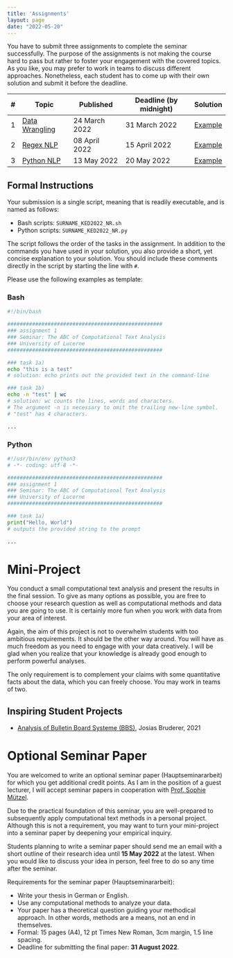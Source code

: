 ```yaml
---
title: 'Assignments'
layout: page
date: "2022-05-20"
---
```




You have to submit three assignments to complete the seminar successfully. The purpose of the assignments is not making the course hard to pass but rather to foster your engagement with the covered topics. As you like, you may prefer to work in teams to discuss different approaches. Nonetheless, each student has to come up with their own solution and submit it before the deadline. 

| #    | Topic                                                        | Published     | Deadline (by midnight)      | Solution                                                     |
| -- | --------------------------------- | ------------------------- | ----------------------------------------------- | --------------------------------------------- |
| 1    | [Data Wrangling](https://aflueckiger.github.io/KED2022/assignments/assignment_1/KED2022_assignment_1.pdf) | 24 March 2022 | 31 March 2022 | [Example](https://raw.githubusercontent.com/aflueckiger/KED2022/main/assignments/assignment_1/flueckiger_KED2022_1_solutions.sh) |
| 2    | [Regex NLP](https://aflueckiger.github.io/KED2022/assignments/assignment_2/KED2022_assignment_2.pdf) | 08 April 2022 | 15 April 2022 | [Example](https://raw.githubusercontent.com/aflueckiger/KED2022/main/assignments/assignment_2/flueckiger_KED2022_2_solutions.sh) |
| 3    | [Python NLP](https://aflueckiger.github.io/KED2022/assignments/assignment_3/KED2022_assignment_3.pdf) | 13 May 2022  | 20 May 2022 | [Example](https://github.com/aflueckiger/KED2022/blob/main/assignments/assignment_3/flueckiger_KED2022_3_solutions.ipynb) |



## Formal Instructions

Your submission is a single script, meaning that is readily executable, and is named as follows:

- Bash scripts: `SURNAME_KED2022_NR.sh`
- Python scripts: `SURNAME_KED2022_NR.py` 

The script follows the order of the tasks in the assignment. In addition to the commands you have used in your solution, you also provide a short, yet concise explanation to your solution.   You should include these comments directly in the script by starting the line with `#`.

Please use the following examples as template:

### Bash

```bash
#!/bin/bash

##################################################
### assignment 1
### Seminar: The ABC of Computational Text Analysis
### University of Lucerne
##################################################

### task 1a)
echo "this is a test"
# solution: echo prints out the provided text in the command-line 

### task 1b)
echo -n "test" | wc
# solution: wc counts the lines, words and characters. 
# The argument -n is necessary to omit the trailing new-line symbol.
# "test" has 4 characters.

...
```

### Python

```python
#!/usr/bin/env python3
# -*- coding: utf-8 -*-

##################################################
### assignment 1
### Seminar: The ABC of Computational Text Analysis
### University of Lucerne
##################################################

### task 1a)
print("Hello, World")
# outputs the provided string to the prompt

...
```


# Mini-Project

You conduct a small computational text analysis and present the results in the final session. To give as many options as possible, you are free to choose your research question as well as computational methods and data you are going to use. It is certainly more fun when you work with data from your area of interest. 

Again, the aim of this project is not to overwhelm students with too ambitious requirements. It should be the other way around. You will have as much freedom as you need to engage with your data creatively. I will be glad when you realize that your knowledge is already good enough to perform powerful analyses.

The only requirement is to complement your claims with some quantitative facts about the data, which you can freely choose. You may work in teams of two.

## Inspiring Student Projects

- [Analysis of Bulletin Board Systeme (BBS)](https://git.makersphere.ch/josias/jason-scotts-favorite-100/raw/master/README.pdf), Josias Bruderer, 2021

# Optional Seminar Paper

You are welcomed to write an optional seminar paper (Hauptseminararbeit) for which you get additional credit points. As I am in the position of a guest lecturer, I will accept seminar papers in cooperation with [Prof. Sophie Mützel](https://www.unilu.ch/fakultaeten/ksf/institute/soziologisches-seminar/mitarbeitende/sophie-muetzel/).

Due to the practical foundation of this seminar, you are well-prepared to subsequently apply computational text methods in a personal project. Although this is not a requirement, you may want to turn your mini-project into a seminar paper by deepening your empirical inquiry. 

Students planning to write a seminar paper should send me an email with a short outline of their research idea until **15 May 2022** at the latest. When you would like to discuss your idea in person, feel free to do so any time after the seminar.

Requirements for the seminar paper (Hauptseminararbeit):

* Write your thesis in German or English.
* Use any computational methods to analyze your data.
* Your paper has a theoretical question guiding your methodical approach. In other words, methods are a means, not an end in themselves.
* Formal: 15 pages (A4), 12 pt Times New Roman, 3cm margin, 1.5 line spacing.
* Deadline for submitting the final paper: **31 August 2022**.